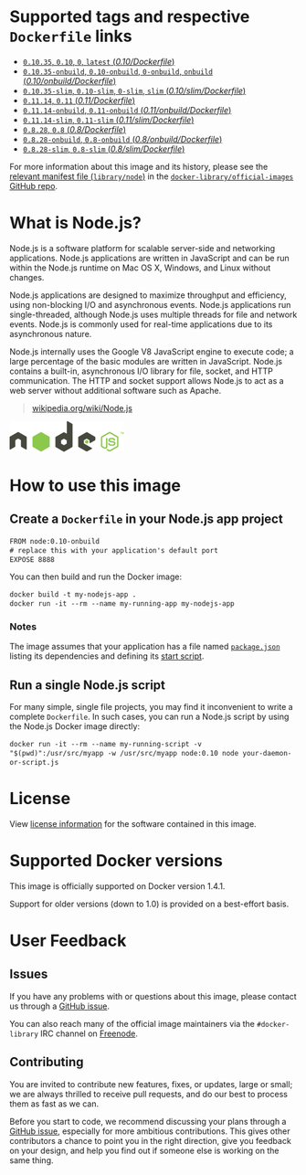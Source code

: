 # Supported tags and respective `Dockerfile` links

- [`0.10.35`, `0.10`, `0`, `latest` (*0.10/Dockerfile*)](https://github.com/joyent/docker-node/blob/21e69d768f26da8aade316a573673a2bf5bfeab7/0.10/Dockerfile)
- [`0.10.35-onbuild`, `0.10-onbuild`, `0-onbuild`, `onbuild` (*0.10/onbuild/Dockerfile*)](https://github.com/joyent/docker-node/blob/21e69d768f26da8aade316a573673a2bf5bfeab7/0.10/onbuild/Dockerfile)
- [`0.10.35-slim`, `0.10-slim`, `0-slim`, `slim` (*0.10/slim/Dockerfile*)](https://github.com/joyent/docker-node/blob/21e69d768f26da8aade316a573673a2bf5bfeab7/0.10/slim/Dockerfile)
- [`0.11.14`, `0.11` (*0.11/Dockerfile*)](https://github.com/joyent/docker-node/blob/21e69d768f26da8aade316a573673a2bf5bfeab7/0.11/Dockerfile)
- [`0.11.14-onbuild`, `0.11-onbuild` (*0.11/onbuild/Dockerfile*)](https://github.com/joyent/docker-node/blob/21e69d768f26da8aade316a573673a2bf5bfeab7/0.11/onbuild/Dockerfile)
- [`0.11.14-slim`, `0.11-slim` (*0.11/slim/Dockerfile*)](https://github.com/joyent/docker-node/blob/21e69d768f26da8aade316a573673a2bf5bfeab7/0.11/slim/Dockerfile)
- [`0.8.28`, `0.8` (*0.8/Dockerfile*)](https://github.com/joyent/docker-node/blob/21e69d768f26da8aade316a573673a2bf5bfeab7/0.8/Dockerfile)
- [`0.8.28-onbuild`, `0.8-onbuild` (*0.8/onbuild/Dockerfile*)](https://github.com/joyent/docker-node/blob/21e69d768f26da8aade316a573673a2bf5bfeab7/0.8/onbuild/Dockerfile)
- [`0.8.28-slim`, `0.8-slim` (*0.8/slim/Dockerfile*)](https://github.com/joyent/docker-node/blob/21e69d768f26da8aade316a573673a2bf5bfeab7/0.8/slim/Dockerfile)

For more information about this image and its history, please see the [relevant
manifest file
(`library/node`)](https://github.com/docker-library/official-images/blob/master/library/node)
in the [`docker-library/official-images` GitHub
repo](https://github.com/docker-library/official-images).

# What is Node.js?

Node.js is a software platform for scalable server-side and networking
applications. Node.js applications are written in JavaScript and can be run
within the Node.js runtime on Mac OS X, Windows, and Linux without changes.

Node.js applications are designed to maximize throughput and efficiency, using
non-blocking I/O and asynchronous events. Node.js applications run
single-threaded, although Node.js uses multiple threads for file and network
events. Node.js is commonly used for real-time applications due to its
asynchronous nature.

Node.js internally uses the Google V8 JavaScript engine to execute code; a large
percentage of the basic modules are written in JavaScript. Node.js contains a
built-in, asynchronous I/O library for file, socket, and HTTP communication. The
HTTP and socket support allows Node.js to act as a web server without additional
software such as Apache.

> [wikipedia.org/wiki/Node.js](https://en.wikipedia.org/wiki/Node.js)

![logo](https://raw.githubusercontent.com/docker-library/docs/master/node/logo.png)

# How to use this image

## Create a `Dockerfile` in your Node.js app project

    FROM node:0.10-onbuild
    # replace this with your application's default port
    EXPOSE 8888

You can then build and run the Docker image:

    docker build -t my-nodejs-app .
    docker run -it --rm --name my-running-app my-nodejs-app

### Notes

The image assumes that your application has a file named
[`package.json`](https://www.npmjs.org/doc/json.html) listing its dependencies
and defining its [start
script](https://www.npmjs.org/doc/misc/npm-scripts.html#default-values).

## Run a single Node.js script

For many simple, single file projects, you may find it inconvenient to write a
complete `Dockerfile`. In such cases, you can run a Node.js script by using the
Node.js Docker image directly:

    docker run -it --rm --name my-running-script -v "$(pwd)":/usr/src/myapp -w /usr/src/myapp node:0.10 node your-daemon-or-script.js

# License

View [license information](https://github.com/joyent/node/blob/master/LICENSE)
for the software contained in this image.

# Supported Docker versions

This image is officially supported on Docker version 1.4.1.

Support for older versions (down to 1.0) is provided on a best-effort basis.

# User Feedback

## Issues

If you have any problems with or questions about this image, please contact us
 through a [GitHub issue](https://github.com/joyent/docker-node/issues).

You can also reach many of the official image maintainers via the
`#docker-library` IRC channel on [Freenode](https://freenode.net).

## Contributing

You are invited to contribute new features, fixes, or updates, large or small;
we are always thrilled to receive pull requests, and do our best to process them
as fast as we can.

Before you start to code, we recommend discussing your plans 
through a [GitHub issue](https://github.com/joyent/docker-node/issues), especially for more ambitious
contributions. This gives other contributors a chance to point you in the right
direction, give you feedback on your design, and help you find out if someone
else is working on the same thing.
